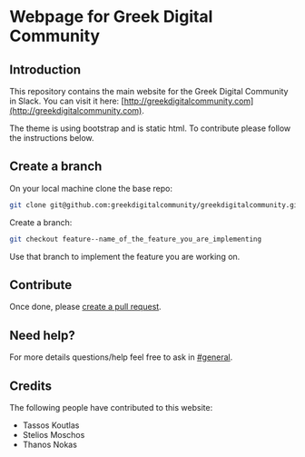 # Webpage for Greek Digital Community

## Introduction

This repository contains the main website for the Greek Digital Community in 
Slack. You can visit it here: [http://greekdigitalcommunity.com](http://greekdigitalcommunity.com).

The theme is using bootstrap and is static html. To contribute please follow the
instructions below.

## Create a branch
On your local machine clone the base repo:
```bash
git clone git@github.com:greekdigitalcommunity/greekdigitalcommunity.github.io.git
```
Create a branch:
```bash
git checkout feature--name_of_the_feature_you_are_implementing
```

Use that branch to implement the feature you are working on.

## Contribute

Once done, please [create a pull request](https://help.github.com/articles/creating-a-pull-request/).

## Need help?

For more details questions/help feel free to ask in [#general](https://greekdigitalcommunityslack.com/messages/C4VTJSYJD).

## Credits

The following people have contributed to this website:

- Tassos Koutlas
- Stelios Moschos
- Thanos Nokas
